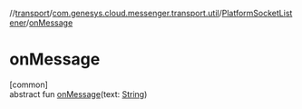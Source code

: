 //[transport](../../../index.md)/[com.genesys.cloud.messenger.transport.util](../index.md)/[PlatformSocketListener](index.md)/[onMessage](on-message.md)

# onMessage

[common]\
abstract fun [onMessage](on-message.md)(text: [String](https://kotlinlang.org/api/latest/jvm/stdlib/kotlin/-string/index.html))
